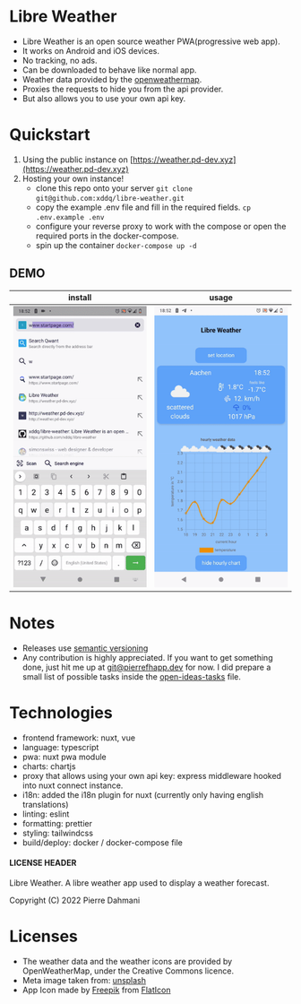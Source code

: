 # Libre Weather

- Libre Weather is an open source weather PWA(progressive web app).
- It works on Android and iOS devices.
- No tracking, no ads.
- Can be downloaded to behave like normal app.
- Weather data provided by the [openweathermap](https://openweathermap.org/).
- Proxies the requests to hide you from the api provider.
- But also allows you to use your own api key.

# Quickstart
1. Using the public instance on [https://weather.pd-dev.xyz](https://weather.pd-dev.xyz)
2. Hosting your own instance!
    - clone this repo onto your server `git clone
      git@github.com:xddq/libre-weather.git`
    - copy the example .env file and fill in the required fields. `cp
      .env.example .env`
    - configure your reverse proxy to work with the compose or open the required
      ports in the docker-compose.
    - spin up the container `docker-compose up -d`

## DEMO

install | usage
  --- | ---
<img src="https://github.com/xddq/libre-weather/blob/main/static/install.gif" width="300"> | <img src="https://github.com/xddq/libre-weather/blob/main/static/usage.gif" width="300">

# Notes
- Releases use [semantic versioning](https://semver.org/)
- Any contribution is highly appreciated. If you want to get something done,
  just hit me up at git@pierrefhapp.dev for now. I did prepare a small list of
possible tasks inside the [open-ideas-tasks](https://github.com/xddq/libre-weather/blob/main/open-ideas-tasks) file.

# Technologies
- frontend framework: nuxt, vue
- language: typescript
- pwa: nuxt pwa module
- charts: chartjs
- proxy that allows using your own api key: express middleware hooked into nuxt
  connect instance.
- i18n: added the i18n plugin for nuxt (currently only having english
  translations)
- linting: eslint
- formatting: prettier
- styling: tailwindcss
- build/deploy: docker / docker-compose file

#### LICENSE HEADER
Libre Weather. A libre weather app used to display a weather forecast.

Copyright (C) 2022 Pierre Dahmani 

# Licenses

- The weather data and the weather icons are provided by OpenWeatherMap, under the Creative Commons licence.
- Meta image taken from: [unsplash](https://unsplash.com/photos/mODxn7mOzms?utm_source=unsplash&utm_medium=referral&utm_content=creditShareLink)
- App Icon made by [Freepik](https://www.freepik.com) from [FlatIcon](https://www.freepik.com)
